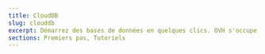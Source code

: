 ```yaml
---
title: CloudDB
slug: clouddb
excerpt: Démarrez des bases de données en quelques clics. OVH s'occupe du reste.
sections: Premiers pas, Tutoriels
---
```

